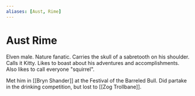 ```yaml
---
aliases: [Aust, Rime]
---
```

# Aust Rime
Elven male. Nature fanatic. Carries the skull of a sabretooth on his shoulder. Calls it Kitty. Likes to boast about his adventures and accomplishments. Also likes to call everyone "squirrel".

Met him in [[Bryn Shander]] at the Festival of the Barreled Bull. Did partake in the drinking competition, but lost to [[Zog Trollbane]].